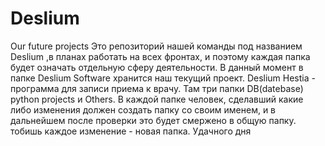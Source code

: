 # Deslium
Our future projects
Это репозиторий нашей команды под названием Deslium ,в планах работать на всех фронтах, и поэтому каждая папка будет означать отдельную сферу деятельности. В данный момент в папке Deslium Software хранится наш текущий проект. Deslium Hestia - программа для записи приема к врачу. Там три папки DB(datebase)  python projects  и  Others.  В каждой папке человек, сделавший какие либо изменения должен создать папку со своим именем, и в дальнейшем после проверки это будет смержено в общую папку. тобишь каждое изменение - новая папка. Удачного дня